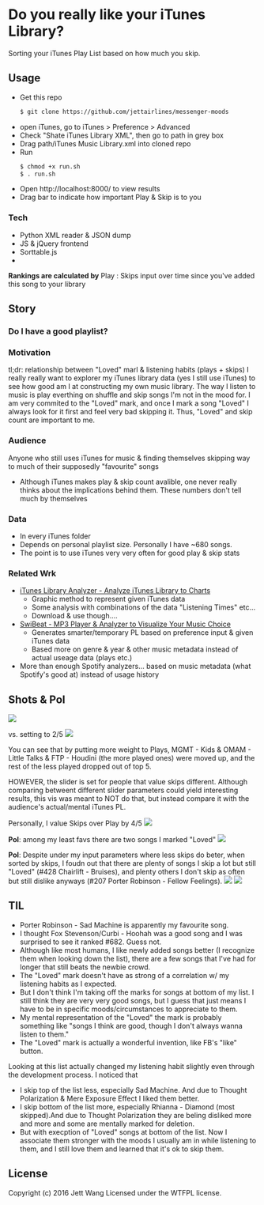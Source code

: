 # Do you really like your iTunes Library?
Sorting your iTunes Play List based on how much you skip.

## Usage
- Get this repo
    ```bash
    $ git clone https://github.com/jettairlines/messenger-moods
    ```
- open iTunes, go to iTunes > Preference > Advanced
- Check "Shate iTunes Library XML", then go to path in grey box
- Drag path/iTunes Music Library.xml into cloned repo
- Run
    ```bash
    $ chmod +x run.sh 
    $ . run.sh
    ```
- Open http://localhost:8000/ to view results
- Drag bar to indicate how important Play & Skip is to you

### Tech
- Python XML reader & JSON dump
- JS & jQuery frontend
- Sorttable.js
-
**Rankings are calculated by** Play : Skips input over time since you've added this song to your library

## Story
### Do I have a good playlist?
### Motivation
tl;dr: relationship between "Loved" marl & listening habits (plays + skips)
I really really want to explorer my iTunes library data (yes I still use iTunes) to see how good am I at constructing my own music library. The way I listen to music is play everthing on shuffle and skip songs I'm not in the mood for. I am very commited to the "Loved" mark, and once I mark a song "Loved" I always look for it first and feel very bad skipping it. Thus, "Loved" and skip count are important to me.
### Audience
Anyone who still uses iTunes for music & finding themselves skipping way to much of their supposedly "favourite" songs
- Although iTunes makes play & skip count avalible, one never really thinks about the implications behind them. These numbers don't tell much by themselves
### Data
- In every iTunes folder
- Depends on personal playlist size. Personally I have ~680 songs.
- The point is to use iTunes very very often for good play & skip stats
### Related Wrk
- [iTunes Library Analyzer - Analyze iTunes Library to Charts]
    - Graphic method to represent given iTunes data
    - Some analysis with combinations of the data "Listening Times" etc...
    - Download & use though....
- [SwiBeat - MP3 Player & Analyzer to Visualize Your Music Choice]
    - Generates smarter/temporary PL based on preference input & given iTunes data
    - Based more on genre & year & other music metadata instead of actual useage data (plays etc.)
- More than enough Spotify analyzers... based on music metadata (what Spotify's good at) instead of usage history

## Shots & PoI
![](http://i1064.photobucket.com/albums/u362/Jett_Wang/Screen%20Shot%202016-05-12%20at%201.15.42%20PM_zpssjeq4upy.png)

vs. setting to 2/5
![](http://i1064.photobucket.com/albums/u362/Jett_Wang/Screen%20Shot%202016-05-12%20at%2012.49.42%20PM_zpsjkd6cseg.png)

You can see that by putting more weight to Plays, MGMT - Kids & OMAM - Little Talks & FTP - Houdini (the more played ones) were moved up, and the rest of the less played dropped out of top 5.

HOWEVER, the slider is set for people that value skips different. Although comparing betweent different slider parameters could yield interesting results, this vis was meant to NOT do that, but instead compare it with the audience's actual/mental iTunes PL.

Personally, I value Skips over Play by 4/5
![](http://i1064.photobucket.com/albums/u362/Jett_Wang/Screen%20Shot%202016-05-12%20at%201.16.01%20PM_zpsegnnvjcs.png)

**PoI**: among my least favs there are two songs I marked "Loved"
![](http://i1064.photobucket.com/albums/u362/Jett_Wang/Screen%20Shot%202016-05-12%20at%201.16.12%20PM_zps3uz2u0u0.png)

**PoI**: Despite under my input parameters where less skips do beter, when sorted by skips, I foudn out that there are plenty of songs I skip a lot but still "Loved" (#428 Chairlift - Bruises), and plenty others I don't skip as often but still dislike anyways (#207 Porter Robinson - Fellow Feelings).
![](http://i1064.photobucket.com/albums/u362/Jett_Wang/Screen%20Shot%202016-05-12%20at%201.17.21%20PM_zpspj3o8ltu.png)
![](http://i1064.photobucket.com/albums/u362/Jett_Wang/Screen%20Shot%202016-05-12%20at%201.17.40%20PM_zpsu8tvhphs.png)

## TIL
- Porter Robinson - Sad Machine is apparently my favourite song.
- I thought Fox Stevenson/Curbi - Hoohah was a good song and I was surprised to see it ranked #682. Guess not.
- Although like most humans, I like newly added songs better (I recognize them when looking down the list), there are a few songs that I've had for longer that still beats the newbie crowd.
- The "Loved" mark doesn't have as strong of a correlation w/ my listening habits as I expected.
- But I don't think I'm taking off the marks for songs at bottom of my list. I still think they are very very good songs, but I guess that just means I have to be in specific moods/circumstances to appreciate to them.
- My mental representation of the "Loved" the mark is probably something like "songs I think are good, though I don't always wanna listen to them."
- The "Loved" mark is actually a wonderful invention, like FB's "like" button.

Looking at this list actually changed my listening habit slightly even through the development process. I noticed that
- I skip top of the list less, especially Sad Machine. And due to Thought Polarization & Mere Exposure Effect I liked them better.
- I skip bottom of the list more, especially Rhianna - Diamond (most skipped).And due to Thought Polarization they are beling disliked more and more and some are mentally marked for deletion.
- But with execption of "Loved" songs at bottom of the list. Now I associate them stronger with the moods I usually am in while listening to them, and I still love them and learned that it's ok to skip them.

License
----

Copyright (c) 2016 Jett Wang Licensed under the WTFPL license.

[iTunes Library Analyzer - Analyze iTunes Library to Charts]: https://www.wondershare.com/apple-software/analyze-itunes-library.html
[SwiBeat - MP3 Player & Analyzer to Visualize Your Music Choice]:https://itunes.apple.com/us/app/swibeat-mp3-player-analyzer/id1044923292